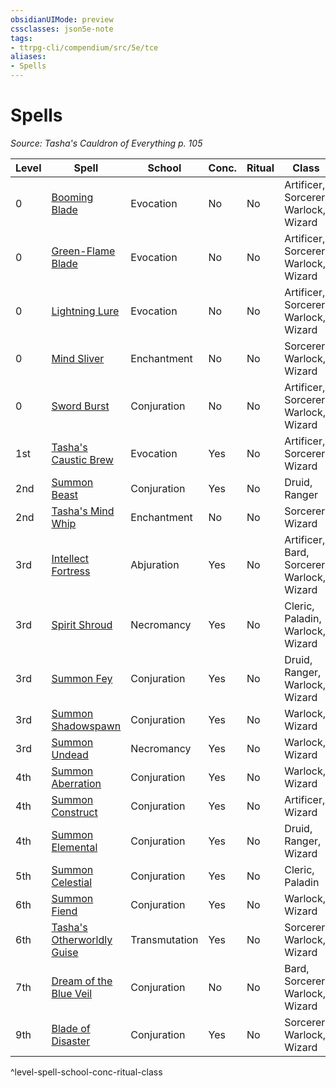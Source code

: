 ```yaml
---
obsidianUIMode: preview
cssclasses: json5e-note
tags:
- ttrpg-cli/compendium/src/5e/tce
aliases:
- Spells
---
```

# Spells
*Source: Tasha's Cauldron of Everything p. 105* 

| Level | Spell | School | Conc. | Ritual | Class |
|-------|-------|--------|-------|--------|-------|
| 0 | [Booming Blade](/3-Mechanics/CLI/Compendium/spells/booming-blade-tce.md) | Evocation | No | No | Artificer, Sorcerer, Warlock, Wizard |
| 0 | [Green-Flame Blade](/3-Mechanics/CLI/Compendium/spells/green-flame-blade-tce.md) | Evocation | No | No | Artificer, Sorcerer, Warlock, Wizard |
| 0 | [Lightning Lure](/3-Mechanics/CLI/Compendium/spells/lightning-lure-tce.md) | Evocation | No | No | Artificer, Sorcerer, Warlock, Wizard |
| 0 | [Mind Sliver](/3-Mechanics/CLI/Compendium/spells/mind-sliver-tce.md) | Enchantment | No | No | Sorcerer, Warlock, Wizard |
| 0 | [Sword Burst](/3-Mechanics/CLI/Compendium/spells/sword-burst-tce.md) | Conjuration | No | No | Artificer, Sorcerer, Warlock, Wizard |
| 1st | [Tasha's Caustic Brew](/3-Mechanics/CLI/Compendium/spells/tashas-caustic-brew-tce.md) | Evocation | Yes | No | Artificer, Sorcerer, Wizard |
| 2nd | [Summon Beast](/3-Mechanics/CLI/Compendium/spells/summon-beast-tce.md) | Conjuration | Yes | No | Druid, Ranger |
| 2nd | [Tasha's Mind Whip](/3-Mechanics/CLI/Compendium/spells/tashas-mind-whip-tce.md) | Enchantment | No | No | Sorcerer, Wizard |
| 3rd | [Intellect Fortress](/3-Mechanics/CLI/Compendium/spells/intellect-fortress-tce.md) | Abjuration | Yes | No | Artificer, Bard, Sorcerer, Warlock, Wizard |
| 3rd | [Spirit Shroud](/3-Mechanics/CLI/Compendium/spells/spirit-shroud-tce.md) | Necromancy | Yes | No | Cleric, Paladin, Warlock, Wizard |
| 3rd | [Summon Fey](/3-Mechanics/CLI/Compendium/spells/summon-fey-tce.md) | Conjuration | Yes | No | Druid, Ranger, Warlock, Wizard |
| 3rd | [Summon Shadowspawn](/3-Mechanics/CLI/Compendium/spells/summon-shadowspawn-tce.md) | Conjuration | Yes | No | Warlock, Wizard |
| 3rd | [Summon Undead](/3-Mechanics/CLI/Compendium/spells/summon-undead-tce.md) | Necromancy | Yes | No | Warlock, Wizard |
| 4th | [Summon Aberration](/3-Mechanics/CLI/Compendium/spells/summon-aberration-tce.md) | Conjuration | Yes | No | Warlock, Wizard |
| 4th | [Summon Construct](/3-Mechanics/CLI/Compendium/spells/summon-construct-tce.md) | Conjuration | Yes | No | Artificer, Wizard |
| 4th | [Summon Elemental](/3-Mechanics/CLI/Compendium/spells/summon-elemental-tce.md) | Conjuration | Yes | No | Druid, Ranger, Wizard |
| 5th | [Summon Celestial](/3-Mechanics/CLI/Compendium/spells/summon-celestial-tce.md) | Conjuration | Yes | No | Cleric, Paladin |
| 6th | [Summon Fiend](/3-Mechanics/CLI/Compendium/spells/summon-fiend-tce.md) | Conjuration | Yes | No | Warlock, Wizard |
| 6th | [Tasha's Otherworldly Guise](/3-Mechanics/CLI/Compendium/spells/tashas-otherworldly-guise-tce.md) | Transmutation | Yes | No | Sorcerer, Warlock, Wizard |
| 7th | [Dream of the Blue Veil](/3-Mechanics/CLI/Compendium/spells/dream-of-the-blue-veil-tce.md) | Conjuration | No | No | Bard, Sorcerer, Warlock, Wizard |
| 9th | [Blade of Disaster](/3-Mechanics/CLI/Compendium/spells/blade-of-disaster-tce.md) | Conjuration | Yes | No | Sorcerer, Warlock, Wizard |
^level-spell-school-conc-ritual-class